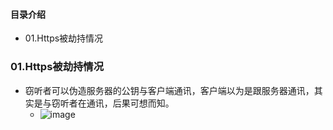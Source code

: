 #### 目录介绍
- 01.Https被劫持情况




### 01.Https被劫持情况
- 窃听者可以伪造服务器的公钥与客户端通讯，客户端以为是跟服务器通讯，其实是与窃听者在通讯，后果可想而知。
    - ![image](https://upload-images.jianshu.io/upload_images/4432347-a704437d0c9e022d.png?imageMogr2/auto-orient/strip%7CimageView2/2/w/1240)










